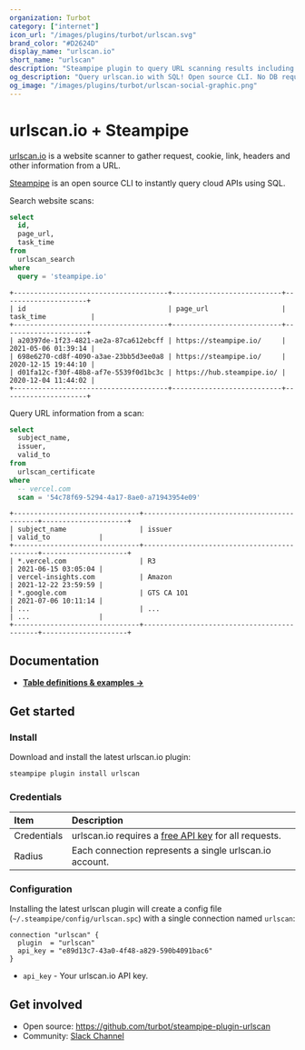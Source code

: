 ```yaml
---
organization: Turbot
category: ["internet"]
icon_url: "/images/plugins/turbot/urlscan.svg"
brand_color: "#D2624D"
display_name: "urlscan.io"
short_name: "urlscan"
description: "Steampipe plugin to query URL scanning results including requests cookies, headers and more from urlscan.io."
og_description: "Query urlscan.io with SQL! Open source CLI. No DB required."
og_image: "/images/plugins/turbot/urlscan-social-graphic.png"
---
```


# urlscan.io + Steampipe

[urlscan.io](https://urlscan.io) is a website scanner to gather request, cookie, link, headers and other information from a URL.

[Steampipe](https://steampipe.io) is an open source CLI to instantly query cloud APIs using SQL.

Search website scans:

```sql
select
  id,
  page_url,
  task_time
from
  urlscan_search
where
  query = 'steampipe.io'
```

```
+--------------------------------------+---------------------------+---------------------+
| id                                   | page_url                  | task_time           |
+--------------------------------------+---------------------------+---------------------+
| a20397de-1f23-4821-ae2a-87ca612ebcff | https://steampipe.io/     | 2021-05-06 01:39:14 |
| 698e6270-cd8f-4090-a3ae-23bb5d3ee0a8 | https://steampipe.io/     | 2020-12-15 19:44:10 |
| d01fa12c-f30f-48b8-af7e-5539f0d1bc3c | https://hub.steampipe.io/ | 2020-12-04 11:44:02 |
+--------------------------------------+---------------------------+---------------------+
```

Query URL information from a scan:

```sql
select
  subject_name,
  issuer,
  valid_to
from
  urlscan_certificate
where
  -- vercel.com
  scan = '54c78f69-5294-4a17-8ae0-a71943954e09'
```

```
+-------------------------------+--------------------------------------------+---------------------+
| subject_name                  | issuer                                     | valid_to            |
+-------------------------------+--------------------------------------------+---------------------+
| *.vercel.com                  | R3                                         | 2021-06-15 03:05:04 |
| vercel-insights.com           | Amazon                                     | 2021-12-22 23:59:59 |
| *.google.com                  | GTS CA 1O1                                 | 2021-07-06 10:11:14 |
| ...                           | ...                                        | ...                 |
+-------------------------------+--------------------------------------------+---------------------+
```

## Documentation

- **[Table definitions & examples →](/plugins/turbot/urlscan/tables)**

## Get started

### Install

Download and install the latest urlscan.io plugin:

```bash
steampipe plugin install urlscan
```

### Credentials

| Item        | Description                                                                             |
| :---------- | :-------------------------------------------------------------------------------------- |
| Credentials | urlscan.io requires a [free API key](https://urlscan.io/user/signup/) for all requests. |
| Radius      | Each connection represents a single urlscan.io account.                                 |

### Configuration

Installing the latest urlscan plugin will create a config file (`~/.steampipe/config/urlscan.spc`) with a single connection named `urlscan`:

```hcl
connection "urlscan" {
  plugin  = "urlscan"
  api_key = "e89d13c7-43a0-4f48-a829-590b4091bac6"
}
```

- `api_key` - Your urlscan.io API key.

## Get involved

- Open source: https://github.com/turbot/steampipe-plugin-urlscan
- Community: [Slack Channel](https://steampipe.io/community/join)
